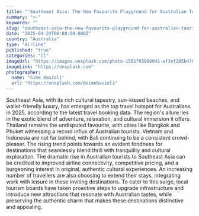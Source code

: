 ```yaml
---
title: "'Southeast Asia: The New Favourite Playground for Australian Tourists'"
summary: ">-"
keywords: ""
slug: "southeast-asia-the-new-favourite-playground-for-australian-tourists"
date: "2025-04-24T00:00:00.000Z"
country: "Australia"
type: "Airline"
published: "true"
categories: "[]"
imageUrl: "https://images.unsplash.com/photo-1501785888041-af3ef285b470?q=80&w=2070&auto=format&fit=crop&ixlib=rb-4.0.3&ixid=M3wxMjA3fDB8MHxwaG90by1wYWdlfHx8fGVufDB8fHx8fA%3D%3D"
imageLink: "https://unsplash.com"
photographer:
  name: "Sime Basioli"
  url: "https://unsplash.com/@simebasioli"
---
```








Southeast Asia, with its rich cultural tapestry, sun-kissed beaches, and wallet-friendly luxury, has emerged as the top travel hotspot for Australians in 2025, according to the latest travel booking data. The region's allure lies in the exotic blend of adventure, relaxation, and cultural immersion it offers. Thailand remains the undisputed favourite, with cities like Bangkok and Phuket witnessing a record influx of Australian tourists. Vietnam and Indonesia are not far behind, with Bali continuing to be a consistent crowd-pleaser. The rising trend points towards an evident fondness for destinations that seamlessly blend thrill with tranquility and cultural exploration. The dramatic rise in Australian tourists to Southeast Asia can be credited to improved airline connectivity, competitive pricing, and a burgeoning interest in original, authentic cultural experiences. An increasing number of travellers are also choosing to extend their stays, integrating work with leisure in these inviting destinations. To cater to this surge, local tourism boards have taken proactive steps to upgrade infrastructure and introduce new attractions that resonate with Australian tastes, while preserving the authentic charm that makes these destinations distinctive and appealing.
